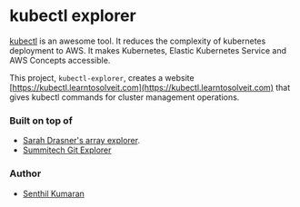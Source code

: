 # kubectl explorer

[kubectl](https://kubectl.io/) is an awesome tool. It reduces the complexity of kubernetes deployment to AWS.
It makes Kubernetes, Elastic Kubernetes Service and AWS Concepts accessible.

This project, `kubectl-explorer`, creates a website [https://kubectl.learntosolveit.com](https://kubectl.learntosolveit.com) that gives kubectl commands for cluster management operations.

### Built on top of 

* [Sarah Drasner's array explorer](https://github.com/sdras/array-explorer).
* [Summitech Git Explorer](https://gitexplorer.com)


### Author

* [Senthil Kumaran](https://senthil.learntosolveit.com)

